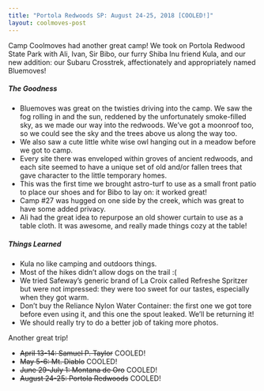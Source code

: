 ```yaml
---
title: "Portola Redwoods SP: August 24-25, 2018 [COOLED!]"
layout: coolmoves-post
---
```

Camp Coolmoves had another great camp! We took on Portola Redwood State Park with Ali, Ivan, Sir Bibo, our furry Shiba Inu friend Kula, and our new addition: our Subaru Crosstrek, affectionately and appropriately named Bluemoves!

##### The Goodness

* Bluemoves was great on the twisties driving into the camp. We saw the fog rolling in and the sun, reddened by the unfortunately smoke-filled sky, as we made our way into the redwoods. We’ve got a moonroof too, so we could see the sky and the trees above us along the way too.
* We also saw a cute little white wise owl hanging out in a meadow before we got to camp.
* Every site there was enveloped within groves of ancient redwoods, and each site seemed to have a unique set of old and/or fallen trees that gave character to the little temporary homes.
* This was the first time we brought astro-turf to use as a small front patio to place our shoes and for Bibo to lay on: it worked great!
* Camp #27 was hugged on one side by the creek, which was great to have some added privacy.
* Ali had the great idea to repurpose an old shower curtain to use as a table cloth. It was awesome, and really made things cozy at the table!

##### Things Learned

* Kula no like camping and outdoors things.
* Most of the hikes didn’t allow dogs on the trail :(
* We tried Safeway’s generic brand of La Croix called Refreshe Spritzer but were not impressed: they were too sweet for our tastes, especially when they got warm.
* Don’t buy the Reliance Nylon Water Container: the first one we got tore before even using it, and this one the spout leaked. We’ll be returning it!
* We should really try to do a better job of taking more photos.

Another great trip!

* ~~April 13-14: Samuel P. Taylor~~ COOLED!
* ~~May 5-6: Mt. Diablo~~ COOLED!
* ~~June 29-July 1: Montana de Oro~~ COOLED!
* ~~August 24-25: Portola Redwoods~~ COOLED!